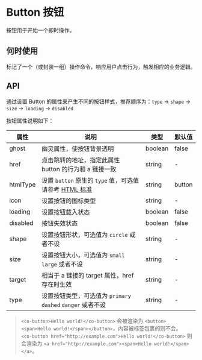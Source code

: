 # Button 按钮

按钮用于开始一个即时操作。

## 何时使用

标记了一个（或封装一组）操作命令，响应用户点击行为，触发相应的业务逻辑。

## API

通过设置 Button 的属性来产生不同的按钮样式，推荐顺序为：`type` -> `shape` -> `size` -> `loading` -> `disabled`

按钮属性说明如下：

| 属性 | 说明 | 类型 | 默认值 |
| --- | --- | --- | ----- |
| ghost | 幽灵属性，使按钮背景透明 | boolean | false |
| href | 点击跳转的地址，指定此属性 button 的行为和 a 链接一致 | string | - |
| htmlType | 设置 `button` 原生的 `type` 值，可选值请参考 [HTML 标准](https://developer.mozilla.org/en-US/docs/Web/HTML/Element/button#attr-type) | string | button |
| icon | 设置按钮的图标类型	| string | - |
| loading | 设置按钮载入状态 | boolean | false |
| disabled | 按钮失效状态 | boolean | false |
| shape | 设置按钮形状，可选值为 `circle` 或者不设 | string | - |
| size | 设置按钮大小，可选值为 `small` `large` 或者不设 | string | - |
| target | 相当于 a 链接的 target 属性，href 存在时生效 | string | - |
| type | 设置按钮类型，可选值为 `primary` `dashed` `danger` 或者不设 | string | - |

> `<co-button>Hello world!</co-button>` 会被渲染为 `<button><span>Hello world!</span></button>`，内容被标签包裹的则不会。  
> `<co-button href="http://example.com">Hello world!</co-button>` 则会渲染为 `<a href="http://example.com"><span>Hello world!</span></a>`。

